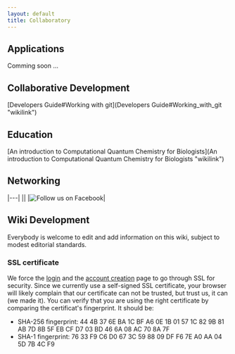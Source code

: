 ```yaml
---
layout: default
title: Collaboratory
---
```


Applications
------------

Comming soon ...

Collaborative Development
-------------------------

[Developers Guide\#Working with git](Developers Guide#Working_with_git "wikilink")

Education
---------

[An introduction to Computational Quantum Chemistry for Biologists](An introduction to Computational Quantum Chemistry for Biologists "wikilink")

Networking
----------

|---|
|<googlePage/>|
|![Follow us on Facebook](FacebookButton.jpg "Follow us on Facebook")|

Wiki Development
----------------

Everybody is welcome to edit and add information on this wiki, subject to modest editorial standards.

### SSL certificate

We force the [login](http://www.freeon.org/index.php?title=Special:UserLogin) and the [account creation](http://www.freeon.org/index.php?title=Special:UserLogin&type=signup) page to go through SSL for security. Since we currently use a self-signed SSL certificate, your browser will likely complain that our certificate can not be trusted, but trust us, it can (we made it). You can verify that you are using the right certificate by comparing the certificat's fingerprint. It should be:

-   SHA-256 fingerprint: 44 4B 37 6E BA 1C BF A6 0E 1B 01 57 1C 82 9B 81 AB 7D 8B 5F EB CF D7 03 BD 46 6A 08 AC 70 8A 7F
-   SHA-1 fingerprint: 76 33 F9 C6 D0 67 3C 59 88 09 DF F6 7E A0 AA 04 5D 7B 4C F9


